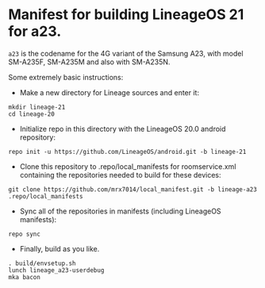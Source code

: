 # Manifest for building LineageOS 21 for a23.

`a23` is the codename for the 4G variant of the Samsung A23, with model SM-A235F, SM-A235M and also with SM-A235N.

Some extremely basic instructions:
- Make a new directory for Lineage sources and enter it:
```
mkdir lineage-21
cd lineage-20
```

- Initialize repo in this directory with the LineageOS 20.0 android repository:
```
repo init -u https://github.com/LineageOS/android.git -b lineage-21
```

- Clone this repository to .repo/local_manifests for roomservice.xml containing the repositories needed to build for these devices:
```
git clone https://github.com/mrx7014/local_manifest.git -b lineage-a23 .repo/local_manifests
```

- Sync all of the repositories in manifests (including LineageOS manifests):
```
repo sync
```

- Finally, build as you like.
```
. build/envsetup.sh
lunch lineage_a23-userdebug
mka bacon
```
